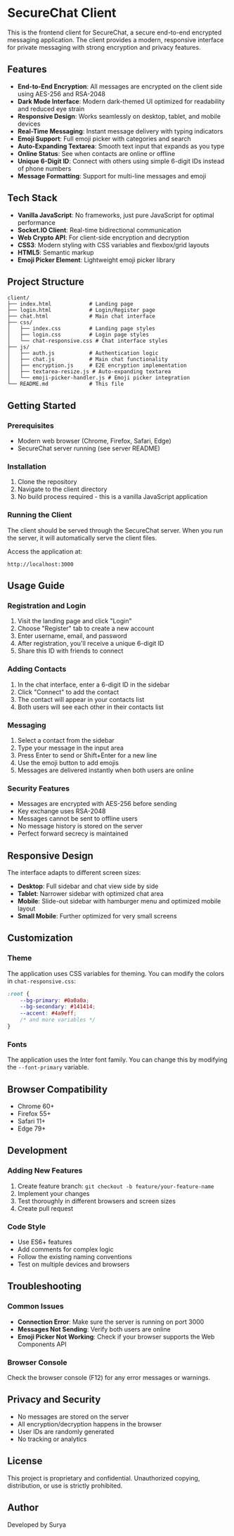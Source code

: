 # SecureChat Client

This is the frontend client for SecureChat, a secure end-to-end encrypted messaging application. The client provides a modern, responsive interface for private messaging with strong encryption and privacy features.

## Features

- **End-to-End Encryption**: All messages are encrypted on the client side using AES-256 and RSA-2048
- **Dark Mode Interface**: Modern dark-themed UI optimized for readability and reduced eye strain
- **Responsive Design**: Works seamlessly on desktop, tablet, and mobile devices
- **Real-Time Messaging**: Instant message delivery with typing indicators
- **Emoji Support**: Full emoji picker with categories and search
- **Auto-Expanding Textarea**: Smooth text input that expands as you type
- **Online Status**: See when contacts are online or offline
- **Unique 6-Digit ID**: Connect with others using simple 6-digit IDs instead of phone numbers
- **Message Formatting**: Support for multi-line messages and emoji

## Tech Stack

- **Vanilla JavaScript**: No frameworks, just pure JavaScript for optimal performance
- **Socket.IO Client**: Real-time bidirectional communication
- **Web Crypto API**: For client-side encryption and decryption
- **CSS3**: Modern styling with CSS variables and flexbox/grid layouts
- **HTML5**: Semantic markup
- **Emoji Picker Element**: Lightweight emoji picker library

## Project Structure

```
client/
├── index.html            # Landing page
├── login.html            # Login/Register page
├── chat.html             # Main chat interface
├── css/
│   ├── index.css         # Landing page styles
│   ├── login.css         # Login page styles
│   └── chat-responsive.css # Chat interface styles
├── js/
│   ├── auth.js           # Authentication logic
│   ├── chat.js           # Main chat functionality
│   ├── encryption.js     # E2E encryption implementation
│   ├── textarea-resize.js # Auto-expanding textarea
│   └── emoji-picker-handler.js # Emoji picker integration
└── README.md             # This file
```

## Getting Started

### Prerequisites

- Modern web browser (Chrome, Firefox, Safari, Edge)
- SecureChat server running (see server README)

### Installation

1. Clone the repository
2. Navigate to the client directory
3. No build process required - this is a vanilla JavaScript application

### Running the Client

The client should be served through the SecureChat server. When you run the server, it will automatically serve the client files.

Access the application at:
```
http://localhost:3000
```

## Usage Guide

### Registration and Login

1. Visit the landing page and click "Login"
2. Choose "Register" tab to create a new account
3. Enter username, email, and password
4. After registration, you'll receive a unique 6-digit ID
5. Share this ID with friends to connect

### Adding Contacts

1. In the chat interface, enter a 6-digit ID in the sidebar
2. Click "Connect" to add the contact
3. The contact will appear in your contacts list
4. Both users will see each other in their contacts list

### Messaging

1. Select a contact from the sidebar
2. Type your message in the input area
3. Press Enter to send or Shift+Enter for a new line
4. Use the emoji button to add emojis
5. Messages are delivered instantly when both users are online

### Security Features

- Messages are encrypted with AES-256 before sending
- Key exchange uses RSA-2048
- Messages cannot be sent to offline users
- No message history is stored on the server
- Perfect forward secrecy is maintained

## Responsive Design

The interface adapts to different screen sizes:

- **Desktop**: Full sidebar and chat view side by side
- **Tablet**: Narrower sidebar with optimized chat area
- **Mobile**: Slide-out sidebar with hamburger menu and optimized mobile layout
- **Small Mobile**: Further optimized for very small screens

## Customization

### Theme

The application uses CSS variables for theming. You can modify the colors in `chat-responsive.css`:

```css
:root {
    --bg-primary: #0a0a0a;
    --bg-secondary: #141414;
    --accent: #4a9eff;
    /* and more variables */
}
```

### Fonts

The application uses the Inter font family. You can change this by modifying the `--font-primary` variable.

## Browser Compatibility

- Chrome 60+
- Firefox 55+
- Safari 11+
- Edge 79+

## Development

### Adding New Features

1. Create feature branch: `git checkout -b feature/your-feature-name`
2. Implement your changes
3. Test thoroughly in different browsers and screen sizes
4. Create pull request

### Code Style

- Use ES6+ features
- Add comments for complex logic
- Follow the existing naming conventions
- Test on multiple devices and browsers

## Troubleshooting

### Common Issues

- **Connection Error**: Make sure the server is running on port 3000
- **Messages Not Sending**: Verify both users are online
- **Emoji Picker Not Working**: Check if your browser supports the Web Components API

### Browser Console

Check the browser console (F12) for any error messages or warnings.

## Privacy and Security

- No messages are stored on the server
- All encryption/decryption happens in the browser
- User IDs are randomly generated
- No tracking or analytics

## License

This project is proprietary and confidential. Unauthorized copying, distribution, or use is strictly prohibited.

## Author

Developed by Surya